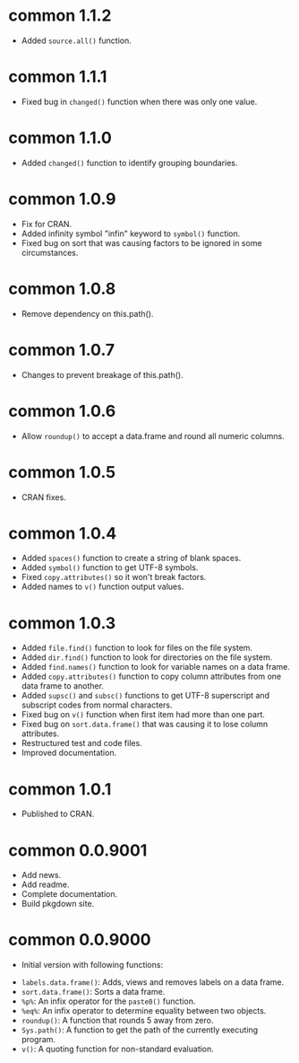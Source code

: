 # common 1.1.2

* Added `source.all()` function.

# common 1.1.1

* Fixed bug in `changed()` function when there was only one value.

# common 1.1.0

* Added `changed()` function to identify grouping boundaries. 

# common 1.0.9

* Fix for CRAN.
* Added infinity symbol "infin" keyword to `symbol()` function.
* Fixed bug on sort that was causing factors to be ignored in some circumstances.

# common 1.0.8

* Remove dependency on this.path(). 

# common 1.0.7

* Changes to prevent breakage of this.path().

# common 1.0.6

* Allow `roundup()` to accept a data.frame and round all numeric columns.

# common 1.0.5

* CRAN fixes.

# common 1.0.4

* Added `spaces()` function to create a string of blank spaces.
* Added `symbol()` function to get UTF-8 symbols.  
* Fixed `copy.attributes()` so it won't break factors.
* Added names to `v()` function output values.

# common 1.0.3

* Added `file.find()` function to look for files on the file system.
* Added `dir.find()` function to look for directories on the file system.
* Added `find.names()` function to look for variable names on a data frame.
* Added `copy.attributes()` function to copy column attributes from 
one data frame to another.
* Added `supsc()` and `subsc()` functions to get UTF-8 superscript and subscript
codes from normal characters.
* Fixed bug on `v()` function when first item had more than one part.
* Fixed bug on `sort.data.frame()` that was causing it to lose column attributes.
* Restructured test and code files.
* Improved documentation.

# common 1.0.1

* Published to CRAN.

# common 0.0.9001

* Add news.
* Add readme.
* Complete documentation.
* Build pkgdown site.

# common 0.0.9000

* Initial version with following functions: 
- `labels.data.frame()`: Adds, views and removes labels on a data frame.
- `sort.data.frame()`: Sorts a data frame.
- `%p%`: An infix operator for the `paste0()` function.
- `%eq%`: An infix operator to determine equality between two objects.
- `roundup()`: A function that rounds 5 away from zero.
- `Sys.path()`: A function to get the path of the currently executing program.
- `v()`: A quoting function for non-standard evaluation.
